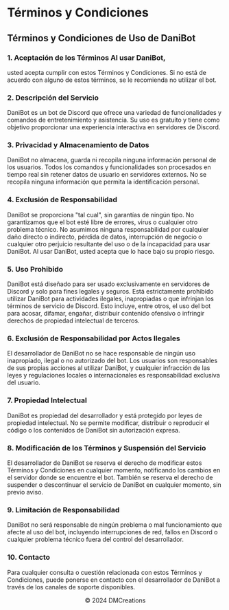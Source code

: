 # Términos y Condiciones

## Términos y Condiciones de Uso de DaniBot

### 1. Aceptación de los Términos Al usar DaniBot,

usted acepta cumplir con estos Términos y Condiciones. Si no está de acuerdo con alguno de estos términos, se le recomienda no utilizar el bot.

### 2. Descripción del Servicio

DaniBot es un bot de Discord que ofrece una variedad de funcionalidades y comandos de entretenimiento y asistencia. Su uso es gratuito y tiene como objetivo proporcionar una experiencia interactiva en servidores de Discord.

### 3. Privacidad y Almacenamiento de Datos

DaniBot no almacena, guarda ni recopila ninguna información personal de los usuarios. Todos los comandos y funcionalidades son procesados en tiempo real sin retener datos de usuario en servidores externos. No se recopila ninguna información que permita la identificación personal.

### 4. Exclusión de Responsabilidad

DaniBot se proporciona "tal cual", sin garantías de ningún tipo. No garantizamos que el bot esté libre de errores, virus o cualquier otro problema técnico. No asumimos ninguna responsabilidad por cualquier daño directo o indirecto, pérdida de datos, interrupción de negocio o cualquier otro perjuicio resultante del uso o de la incapacidad para usar DaniBot. Al usar DaniBot, usted acepta que lo hace bajo su propio riesgo.

### 5. Uso Prohibido

DaniBot está diseñado para ser usado exclusivamente en servidores de Discord y solo para fines legales y seguros. Está estrictamente prohibido utilizar DaniBot para actividades ilegales, inapropiadas o que infrinjan los términos de servicio de Discord. Esto incluye, entre otros, el uso del bot para acosar, difamar, engañar, distribuir contenido ofensivo o infringir derechos de propiedad intelectual de terceros.

### 6. Exclusión de Responsabilidad por Actos Ilegales

El desarrollador de DaniBot no se hace responsable de ningún uso inapropiado, ilegal o no autorizado del bot. Los usuarios son responsables de sus propias acciones al utilizar DaniBot, y cualquier infracción de las leyes y regulaciones locales o internacionales es responsabilidad exclusiva del usuario.

### 7. Propiedad Intelectual

DaniBot es propiedad del desarrollador y está protegido por leyes de propiedad intelectual. No se permite modificar, distribuir o reproducir el código o los contenidos de DaniBot sin autorización expresa.

### 8. Modificación de los Términos y Suspensión del Servicio

El desarrollador de DaniBot se reserva el derecho de modificar estos Términos y Condiciones en cualquier momento, notificando los cambios en el servidor donde se encuentre el bot. También se reserva el derecho de suspender o descontinuar el servicio de DaniBot en cualquier momento, sin previo aviso.

### 9. Limitación de Responsabilidad

DaniBot no será responsable de ningún problema o mal funcionamiento que afecte al uso del bot, incluyendo interrupciones de red, fallos en Discord o cualquier problema técnico fuera del control del desarrollador.

### 10. Contacto

Para cualquier consulta o cuestión relacionada con estos Términos y Condiciones, puede ponerse en contacto con el desarrollador de DaniBot a través de los canales de soporte disponibles.

<p align="center"> &copy; 2024 DMCreations <p/>
